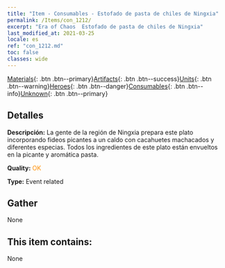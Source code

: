 ```yaml
---
title: "Item - Consumables - Estofado de pasta de chiles de Ningxia"
permalink: /Items/con_1212/
excerpt: "Era of Chaos  Estofado de pasta de chiles de Ningxia"
last_modified_at: 2021-03-25
locale: es
ref: "con_1212.md"
toc: false
classes: wide
---
```

 [Materials](/es/Items/){: .btn .btn--primary}[Artifacts](/es/Items/Artifacts/){: .btn .btn--success}[Units](/es/Items/Units/){: .btn .btn--warning}[Heroes](/es/Items/Heroes/){: .btn .btn--danger}[Consumables](/es/Items/Consumables/){: .btn .btn--info}[Unknown](/es/Items/Unknown/){: .btn .btn--primary}

## Detalles
 **Descripción:** La gente de la región de Ningxia prepara este plato incorporando fideos picantes a un caldo con cacahuetes machacados y diferentes especias. Todos los ingredientes de este plato están envueltos en la picante y aromática pasta.

 **Quality:** <span style="color: #FF8C00">OK</span>

 **Type:** Event related

## Gather

  None

## This item contains:

  None

